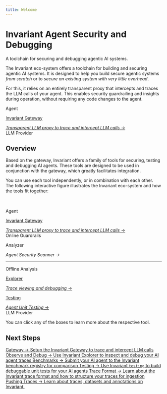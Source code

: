 ```yaml
---
title: Welcome
---
```


# Invariant Agent Security and Debugging

<div class='subtitle'>A toolchain for securing and debugging agentic AI systems.</div>

The Invariant eco-system offers a toolchain for building and securing agentic AI systems. It is designed to help you build secure agentic systems _from scratch_ or to _secure an existing system with very little overhead_.

For this, it relies on an entirely transparent proxy that intercepts and traces the LLM calls of your agent. This enables security guardrailing and insights during operation, without requiring any code changes to the agent.

<div class='overview small'>
    <div class='clear box thirdparty'>
        Agent
    </div>
    <div class='box fill main clear'>
        <a class='box clear' href='./gateway'>
            <p>Invariant Gateway</p>
            <i>Transparent LLM proxy to trace and intercept LLM calls</i>
            <i class='more'>→</i>
        </a>
    </div>
    <div class='clear box thirdparty'>
        LLM Provider
    </div>
</div>

## Overview

Based on the gateway, Invariant offers a family of tools for securing, testing and debugging AI agents. These tools are designed to be used in conjunction with the gateway, which greatly facilitates integration.

You can use each tool independently, or in combination with each other. The following interactive figure illustrates the Invariant eco-system and how the tools fit together:

<br/>
<br/>

<div class='overview'>
    <div class='clear box thirdparty'>
        Agent
    </div>
    <div class='box fill main clear'>
        <a class='box clear' href='./gateway'>
            <p>Invariant Gateway</p>
            <i>Transparent LLM proxy to trace and intercept LLM calls</i>
            <i class='more'>→</i>
        </a>
        <div class='online'>
            <div class='title'>Online Guardrails</div>
            <div class='box fill clear' style="flex: 1;">
                <p>Analyzer</p>
                <i>Agent Security Scanner</i>
                <i class='more'>→</i>
            </div>
        </div>
        <div class='offline'>
            <hr/>
            <div class='title'>Offline Analysis</div>
            <a class='box fill clear' href='./explorer'>
                <p>Explorer</p>
                <i>Trace viewing and debugging</i>
                <i class='more'>→</i>
            </a>
            <a class='box fill clear' href='./testing'>
                <p>Testing</p>
                <i>Agent Unit Testing</i>
                <i class='more'>→</i>
            </a>
        </div>
    </div>
    <div class='clear box thirdparty'>
        LLM Provider
    </div>
</div>

You can click any of the boxes to learn more about the respective tool.

## Next Steps

<div class='tiles'>

<a href="gateway/" class='tile primary'>
    <span class='tile-title'>Gateway →</span>
    <span class='tile-description'>Setup the Invariant Gateway to trace and intercept LLM calls</span>
</a>

<a href="explorer/" class='tile primary'>
    <span class='tile-title'>Observe and Debug →</span>
    <span class='tile-description'>Use Invariant Explorer to inspect and debug your AI agent traces</span>
</a>

<a href="explorer/benchmarks" class='tile'>
    <span class='tile-title'>Benchmarks →</span>
    <span class='tile-description'>Submit your AI agent to the Invariant benchmark registry for comparison</span>
</a>

<a href="testing/" class='tile primary'>
    <span class='tile-title'>Testing →</span>
    <span class='tile-description'>Use Invariant <code>testing</code> to build debuggable unit tests for your AI agents</span>
</a>

<a href="explorer/api/trace-format" class='tile'>
    <span class='tile-title'>Trace Format →</span>
    <span class='tile-description'>Learn about the Invariant trace format and how to structure your traces for ingestion</span>
</a>

<a href="explorer/api/uploading-traces/push-api" class='tile'>
    <span class='tile-title'>Pushing Traces →</span>
    <span class='tile-description'>Learn about traces, datasets and annotations on Invariant.</span>
</a>

</div>
